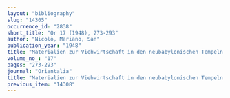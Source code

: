 ```yaml
---
layout: "bibliography"
slug: "14305"
occurrence_id: "2838"
short_title: "Or 17 (1948), 273-293"
author: "Nicolò, Mariano, San"
publication_year: "1948"
title: "Materialien zur Viehwirtschaft in den neubabylonischen Tempeln. I"
volume_no_: "17"
pages: "273-293"
journal: "Orientalia"
title: "Materialien zur Viehwirtschaft in den neubabylonischen Tempeln. I"
previous_item: "14308"
---
```

